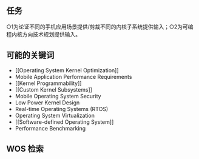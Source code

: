 ## 任务
○1为论证不同的手机应用场景提供/剪裁不同的内核子系统提供输入；○2为可编程内核方向技术规划提供输入。
## 可能的关键词
- [[Operating System Kernel Optimization]]
- Mobile Application Performance Requirements
- [[Kernel Programmability]]
- [[Custom Kernel Subsystems]]
- Mobile Operating System Security
- Low Power Kernel Design
- Real-time Operating Systems (RTOS)
- Operating System Virtualization
- [[Software-defined Operating System]]
- Performance Benchmarking
## WOS 检索

